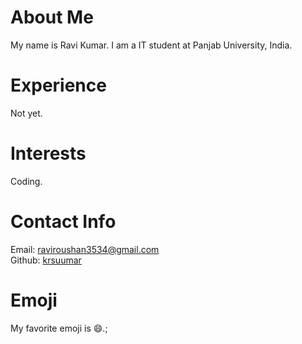 # About Me
My name is Ravi Kumar. I am a IT student at Panjab University, India. 
# Experience
Not yet. 
# Interests
Coding. 
# Contact Info
Email: [raviroushan3534@gmail.com](mailto:raviroushan3534@gmail.com)  
Github: [krsuumar](https://github.com/krsuumar)
# Emoji
My favorite emoji is :smile:.;
